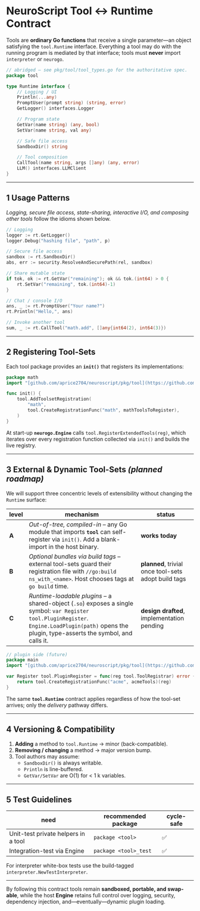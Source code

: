 # NeuroScript Tool ↔ Runtime Contract

Tools are **ordinary Go functions** that receive a single parameter—an object
satisfying the `tool.Runtime` interface. Everything a tool may do with the
running program is mediated by that interface; tools must **never** import
`interpreter` or `neurogo`.

```go
// abridged – see pkg/tool/tool_types.go for the authoritative spec.
package tool

type Runtime interface {
    // Logging / UI
    Println(...any)
    PromptUser(prompt string) (string, error)
    GetLogger() interfaces.Logger

    // Program state
    GetVar(name string) (any, bool)
    SetVar(name string, val any)

    // Safe file access
    SandboxDir() string

    // Tool composition
    CallTool(name string, args []any) (any, error)
    LLM() interfaces.LLMClient
}
````

-----

## 1  Usage Patterns

*Logging, secure file access, state-sharing, interactive I/O, and composing
other tools* follow the idioms shown below.

```go
// Logging
logger := rt.GetLogger()
logger.Debug("hashing file", "path", p)

// Secure file access
sandbox := rt.SandboxDir()
abs, err := security.ResolveAndSecurePath(rel, sandbox)

// Share mutable state
if tok, ok := rt.GetVar("remaining"); ok && tok.(int64) > 0 {
    rt.SetVar("remaining", tok.(int64)-1)
}

// Chat / console I/O
ans, _ := rt.PromptUser("Your name?")
rt.Println("Hello,", ans)

// Invoke another tool
sum, _ := rt.CallTool("math.add", []any{int64(2), int64(3)})
```

-----

## 2  Registering Tool-Sets

Each tool package provides an **`init()`** that registers its
implementations:

```go
package math
import "[github.com/aprice2704/neuroscript/pkg/tool](https://github.com/aprice2704/neuroscript/pkg/tool)"

func init() {
    tool.AddToolsetRegistration(
        "math",
        tool.CreateRegistrationFunc("math", mathToolsToRegister),
    )
}
```

At start-up **`neurogo.Engine`** calls `tool.RegisterExtendedTools(reg)`,
which iterates over every registration function collected via `init()` and
builds the live registry.

-----

## 3  External & Dynamic Tool-Sets  *(planned roadmap)*

We will support three concentric levels of extensibility without changing
the `Runtime` surface:

| level | mechanism | status |
|-------|-----------|--------|
| **A** | *Out-of-tree, compiled-in* – any Go module that imports **`tool`** can self-register via `init()`. Add a blank-import in the host binary. | **works today** |
| **B** | *Optional bundles via build tags* – external tool-sets guard their registration file with `//go:build ns_with_<name>`. Host chooses tags at `go build` time. | **planned**, trivial once tool-sets adopt build tags |
| **C** | *Runtime-loadable plugins* – a shared-object (`.so`) exposes a single symbol:  `var Register tool.PluginRegister`. `Engine.LoadPlugin(path)` opens the plugin, type-asserts the symbol, and calls it. | **design drafted**, implementation pending |

```go
// plugin side (future)
package main
import "[github.com/aprice2704/neuroscript/pkg/tool](https://github.com/aprice2704/neuroscript/pkg/tool)"

var Register tool.PluginRegister = func(reg tool.ToolRegistrar) error {
    return tool.CreateRegistrationFunc("acme", acmeTools)(reg)
}
```

The same **`tool.Runtime`** contract applies regardless of how the tool-set
arrives; only the *delivery* pathway differs.

-----

## 4  Versioning & Compatibility

1.  **Adding** a method to `tool.Runtime` → minor (back-compatible).
2.  **Removing / changing** a method → major version bump.
3.  Tool authors may assume:
      * `SandboxDir()` is always writable.
      * `Println` is line-buffered.
      * `GetVar/SetVar` are O(1) for \< 1 k variables.

-----

## 5  Test Guidelines

| need                                   | recommended package        | cycle-safe |
|----------------------------------------|----------------------------|------------|
| Unit-test private helpers in a tool    | `package <tool>`           | ✅          |
| Integration-test via Engine            | `package <tool>_test`      | ✅          |

For interpreter white-box tests use the build-tagged
`interpreter.NewTestInterpreter`.

-----

By following this contract tools remain **sandboxed, portable, and
swap-able**, while the host **Engine** retains full control over logging,
security, dependency injection, and—eventually—dynamic plugin loading.